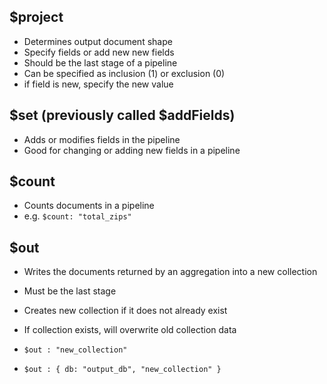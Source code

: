 ## $project

-   Determines output document shape
-   Specify fields or add new new fields
-   Should be the last stage of a pipeline
-   Can be specified as inclusion (1) or exclusion (0)
-   if field is new, specify the new value

## $set (previously called $addFields)

-   Adds or modifies fields in the pipeline
-   Good for changing or adding new fields in a pipeline

## $count

-   Counts documents in a pipeline
-   e.g. `$count: "total_zips"`

## $out

-   Writes the documents returned by an aggregation into a new collection
-   Must be the last stage
-   Creates new collection if it does not already exist
-   If collection exists, will overwrite old collection data

-   `$out : "new_collection"`
-   `$out : { db: "output_db", "new_collection" }`
